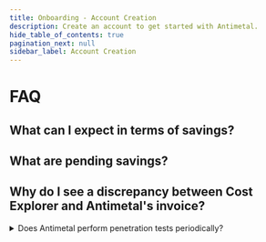 ```yaml
---
title: Onboarding - Account Creation
description: Create an account to get started with Antimetal.
hide_table_of_contents: true
pagination_next: null
sidebar_label: Account Creation
---
```


# FAQ

## What can I expect in terms of savings?

## What are pending savings?

## Why do I see a discrepancy between Cost Explorer and Antimetal's invoice?

<details>

<summary>Does Antimetal perform penetration tests periodically?</summary>

Yes. Antimetal outsources penetration testing to a third party that regularly performs comprehensive testing. If you would like to see a certification of completion, please email [support@antimetal.com](mailto:support@antimetal.com).

</details>
